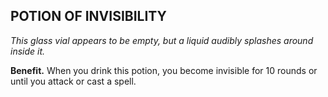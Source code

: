 ## POTION OF INVISIBILITY

_This glass vial appears to be empty, but a liquid audibly splashes around inside it._

**Benefit.** When you drink this potion, you become invisible for 10 rounds or until you attack or cast a spell.

